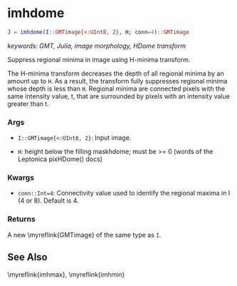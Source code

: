 # imhdome

```julia
J = imhdome(I::GMTimage{<:UInt8, 2}, H; conn=4)::GMTimage
```

*keywords: GMT, Julia, image morphology, HDome transform*

Suppress regional minima in image using H-minima transform.

The H-minima transform decreases the depth of all regional minima by an amount up to `H`. As a result,
the transform fully suppresses regional minima whose depth is less than `H`. Regional minima are
connected pixels with the same intensity value, t, that are surrounded by pixels with an intensity
value greater than t.

### Args
- `I::GMTimage{<:UInt8, 2}`: Input image.

- `H`: height below the filling maskhdome; must be >= 0 (words of the Leptonica pixHDome() docs)

### Kwargs
- `conn::Int=4`: Connectivity value used to identify the regional maxima in I (4 or 8). Default is 4.

### Returns
A new \myreflink{GMTimage} of the same type as `I`.


See Also
--------

\myreflink{imhmax}, \myreflink{imhmin}
